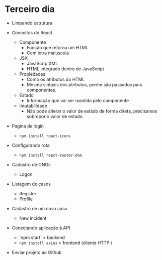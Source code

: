 # Terceiro dia

* Limpando estrutura

* Conceitos do React
    * Componente
        * Função que retorna um HTML
        * Com letra maiuscula
    * JSX
        * JavaScrip XML
        * HTML integrado dentro de JavaScript
    * Propiedades
        * Como os atributos do HTML
        * Mesma sintaxis dos atributos, porém são passados para componentes.
    * Estado
        * Informação que vai ser mantida pelo componente
    * Imutabilidade
        * Não pode alterar o valor de estado de forma direta, precisamos
          sobrepor o valor de estado.

* Pagina de login
    * `npm install react-icons`

* Configurando rota
    * `npm install react-router-dom`

* Cadastro de ONGs
    * Logon

* Listagem de casos
    * Register
    * Profile

* Cadastro de um novo caso
    * New incident

* Conectando aplicação à API
    * 'npm start' > backend 
    * `npm install axios` > frontend (cliente HTTP )

* Enviar projeto ao Github
